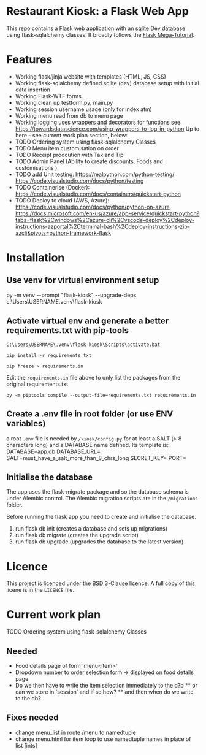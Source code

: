 # Restaurant Kiosk: a Flask Web App   
This repo contains a [Flask](https://palletsprojects.com/p/flask/) web application with an [sqlite](https://sqlite.org/) Dev database using flask-sqlalchemy classes. It broadly follows the [Flask Mega-Tutorial](https://blog.miguelgrinberg.com/post/the-flask-mega-tutorial-part-i-hello-world). 
# Features 
- Working flask/jinja website with templates (HTML, JS, CSS)
- Working flask-sqlalchemy defined sqlite (dev) database setup with initial data insertion
- Working Flask-WTF forms 
- Working clean up testform.py, main.py
- Working session username usage (only for index atm)
- Working menu read from db to menu page
- Working logging uses wrappers and decorators for functions
    see https://towardsdatascience.com/using-wrappers-to-log-in-python
Up to here - see current work plan section, below:
- TODO Ordering system using flask-sqlalchemy Classes
- TODO Menu item customisation on order
- TODO Receipt prodcution with Tax and Tip
- TODO Admin Panel (Ability to create discounts, Foods and customisations )
- TODO add Unit testing: https://realpython.com/python-testing/
    https://code.visualstudio.com/docs/python/testing
- TODO Containerise (Docker): https://code.visualstudio.com/docs/containers/quickstart-python
- TODO Deploy to cloud (AWS, Azure): https://code.visualstudio.com/docs/python/python-on-azure
https://docs.microsoft.com/en-us/azure/app-service/quickstart-python?tabs=flask%2Cwindows%2Cazure-cli%2Cvscode-deploy%2Cdeploy-instructions-azportal%2Cterminal-bash%2Cdeploy-instructions-zip-azcli&pivots=python-framework-flask

# Installation
## Use venv for virtual environment setup 
py -m venv --prompt "flask-kiosk" --upgrade-deps c:\Users\USERNAME\.venv\flask-kiosk

## Activate virtual env and generate a better requirements.txt with pip-tools
`C:\Users\USERNAME\.venv\flask-kiosk\Scripts\activate.bat`

`pip install -r requirements.txt`

`pip freeze > requirements.in`

Edit the `requirements.in` file above to only list the packages from the original requirements.txt

`py -m piptools compile --output-file=requirements.txt requirements.in`

## Create a .env file in root folder (or use ENV variables)
a root `.env` file is needed by `/kiosk/config.py` for at least a SALT (> 8 characters long) and a DATABASE name defined. Its template is:
    DATABASE=app.db
    DATABASE_URL=
    SALT=must_have_a_salt_more_than_8_chrs_long
    SECRET_KEY=
    PORT=

## Initialise the database
The app uses the flask-migrate package and so the database schema is under Alembic control. The Alembic migration scripts are in the `/migrations` folder. 

Before running the flask app you need to create and initialise the database.
1. run flask db init (creates a database and sets up migrations)
2. run flask db migrate (creates the upgrade script)
3. run flask db upgrade (upgrades the database to the latest version)

# Licence
This project is licenced under the BSD 3-Clause licence. A full copy of this licene is in the `LICENCE` file. 

# Current work plan
TODO Ordering system using flask-sqlalchemy Classes
## Needed
* Food details page of form 'menu\<item>'
* Dropdown number to order selection form -> displayed on food details page
* Do we then have to write the item selection immediately to the d?b 
** or can we store in 'session' and if so how? 
** and then when do we write to the db?

## Fixes needed
* change menu_list in route /menu to namedtuple
* change menu.html for item loop to use namedtuple names in place of list [ints]